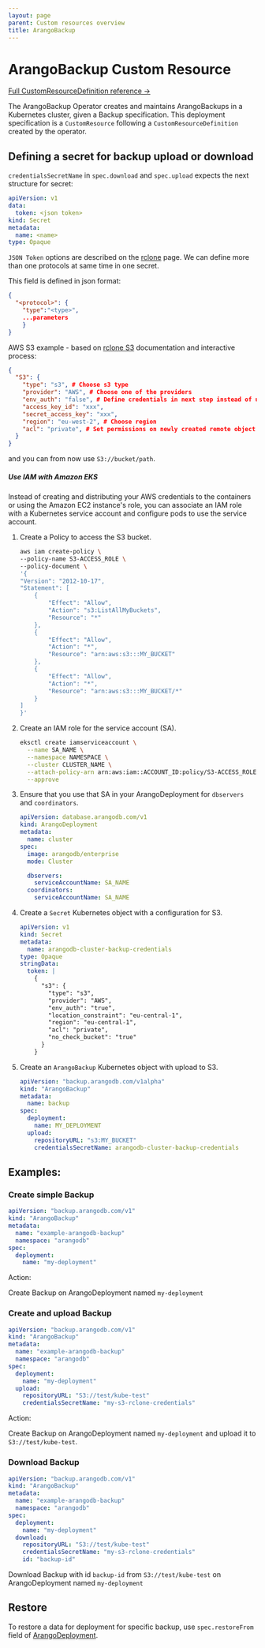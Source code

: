 ```yaml
---
layout: page
parent: Custom resources overview
title: ArangoBackup
---
```


# ArangoBackup Custom Resource

[Full CustomResourceDefinition reference ->](./api/ArangoBackup.V1.md)

The ArangoBackup Operator creates and maintains ArangoBackups
in a Kubernetes cluster, given a Backup specification.
This deployment specification is a `CustomResource` following
a `CustomResourceDefinition` created by the operator.


## Defining a secret for backup upload or download

`credentialsSecretName` in `spec.download` and `spec.upload` expects the next structure for secret:

```yaml
apiVersion: v1
data:
  token: <json token>
kind: Secret
metadata:
  name: <name>
type: Opaque
```

`JSON Token` options are described on the [rclone](https://rclone.org/) page.
We can define more than one protocols at same time in one secret.

This field is defined in json format:

```json
{
  "<protocol>": {
    "type":"<type>",
    ...parameters
    }
}
```

AWS S3 example - based on [rclone S3](https://rclone.org/s3/) documentation and interactive process:

```json
{
  "S3": {
    "type": "s3", # Choose s3 type
    "provider": "AWS", # Choose one of the providers
    "env_auth": "false", # Define credentials in next step instead of using ENV
    "access_key_id": "xxx",
    "secret_access_key": "xxx",
    "region": "eu-west-2", # Choose region
    "acl": "private", # Set permissions on newly created remote object
  }
}
```

and you can from now use `S3://bucket/path`.

##### Use IAM with Amazon EKS

Instead of creating and distributing your AWS credentials to the containers or
using the Amazon EC2 instance's role, you can associate an IAM role with a
Kubernetes service account and configure pods to use the service account.

1. Create a Policy to access the S3 bucket.

   ```bash
   aws iam create-policy \
   --policy-name S3-ACCESS_ROLE \
   --policy-document \
   '{
   "Version": "2012-10-17",
   "Statement": [
       {
           "Effect": "Allow",
           "Action": "s3:ListAllMyBuckets",
           "Resource": "*"
       },
       {
           "Effect": "Allow",
           "Action": "*",
           "Resource": "arn:aws:s3:::MY_BUCKET"
       },
       {
           "Effect": "Allow",
           "Action": "*",
           "Resource": "arn:aws:s3:::MY_BUCKET/*"
       }
   ]
   }'
   ```

2. Create an IAM role for the service account (SA).

   ```bash
   eksctl create iamserviceaccount \
     --name SA_NAME \
     --namespace NAMESPACE \
     --cluster CLUSTER_NAME \
     --attach-policy-arn arn:aws:iam::ACCOUNT_ID:policy/S3-ACCESS_ROLE \
     --approve
   ```

3. Ensure that you use that SA in your ArangoDeployment for `dbservers` and
   `coordinators`.

   ```yaml
   apiVersion: database.arangodb.com/v1
   kind: ArangoDeployment
   metadata:
     name: cluster
   spec:
     image: arangodb/enterprise
     mode: Cluster

     dbservers:
       serviceAccountName: SA_NAME
     coordinators:
       serviceAccountName: SA_NAME
   ```

4. Create a `Secret` Kubernetes object with a configuration for S3.

   ```yaml
   apiVersion: v1
   kind: Secret
   metadata:
     name: arangodb-cluster-backup-credentials
   type: Opaque
   stringData:
     token: |
       {
         "s3": {
           "type": "s3",
           "provider": "AWS",
           "env_auth": "true",
           "location_constraint": "eu-central-1",
           "region": "eu-central-1",
           "acl": "private",
           "no_check_bucket": "true"
         }
       }
   ```

5. Create an `ArangoBackup` Kubernetes object with upload to S3.

   ```yaml
   apiVersion: "backup.arangodb.com/v1alpha"
   kind: "ArangoBackup"
   metadata:
     name: backup
   spec:
     deployment:
       name: MY_DEPLOYMENT
     upload:
       repositoryURL: "s3:MY_BUCKET"
       credentialsSecretName: arangodb-cluster-backup-credentials
   ```

## Examples:

### Create simple Backup

```yaml
apiVersion: "backup.arangodb.com/v1"
kind: "ArangoBackup"
metadata:
  name: "example-arangodb-backup"
  namespace: "arangodb"
spec:
  deployment:
    name: "my-deployment"
```

Action:

Create Backup on ArangoDeployment named `my-deployment`

### Create and upload Backup

```yaml
apiVersion: "backup.arangodb.com/v1"
kind: "ArangoBackup"
metadata:
  name: "example-arangodb-backup"
  namespace: "arangodb"
spec:
  deployment:
    name: "my-deployment"
  upload:
    repositoryURL: "S3://test/kube-test"
    credentialsSecretName: "my-s3-rclone-credentials"
```

Action:

Create Backup on ArangoDeployment named `my-deployment` and upload it to `S3://test/kube-test`.

### Download Backup

```yaml
apiVersion: "backup.arangodb.com/v1"
kind: "ArangoBackup"
metadata:
  name: "example-arangodb-backup"
  namespace: "arangodb"
spec:
  deployment:
    name: "my-deployment"
  download:
    repositoryURL: "S3://test/kube-test"
    credentialsSecretName: "my-s3-rclone-credentials"
    id: "backup-id"
```

Download Backup with id `backup-id` from `S3://test/kube-test`  on ArangoDeployment named `my-deployment`

## Restore

To restore a data for deployment for specific backup, use `spec.restoreFrom` field of [ArangoDeployment](api/ArangoDeployment.V1.md#specrestorefrom-string).

